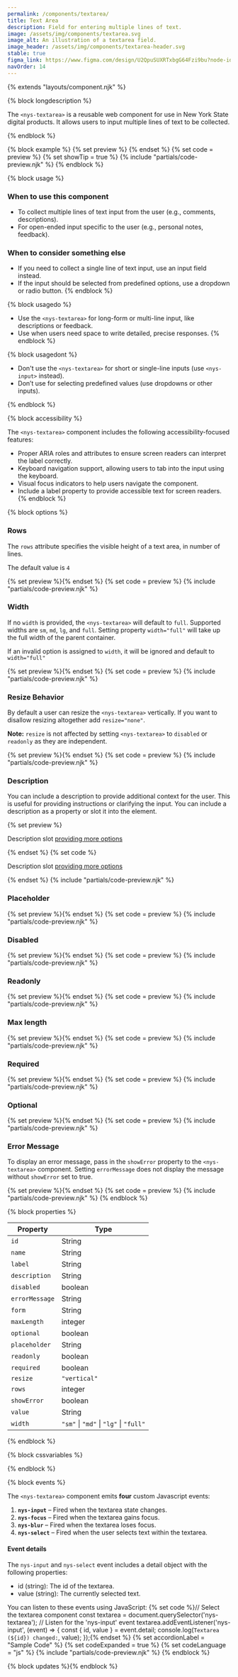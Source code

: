 ```yaml
---
permalink: /components/textarea/
title: Text Area
description: Field for entering multiple lines of text.
image: /assets/img/components/textarea.svg
image_alt: An illustration of a textarea field.
image_header: /assets/img/components/textarea-header.svg
stable: true
figma_link: https://www.figma.com/design/U2QpuSUXRTxbgG64Fzi9bu?node-id=3981-10108
navOrder: 14
---
```


{% extends "layouts/component.njk" %}

{% block longdescription %}

The `<nys-textarea>` is a reusable web component for use in New York State digital products. It allows users to input multiple lines of text to be collected.

{% endblock %}

{% block example %}
  {% set preview %}<nys-textarea
  id="quote"
  label="Enter your favorite quote:"
  value="Majorities, of course, start with minorities.">
</nys-textarea>{% endset %}
  {% set code = preview %}
  {% set showTip = true %}
  {% include "partials/code-preview.njk" %}
{% endblock %}


{% block usage %}

### When to use this component
  - To collect multiple lines of text input from the user (e.g., comments, descriptions).
  - For open-ended input specific to the user (e.g., personal notes, feedback).
### When to consider something else
  - If you need to collect a single line of text input, use an input field instead.
  - If the input should be selected from predefined options, use a dropdown or radio button.
{% endblock %}

{% block usagedo %}

  - Use the `<nys-textarea>` for long-form or multi-line input, like descriptions or feedback.
  - Use when users need space to write detailed, precise responses.
{% endblock %}

{% block usagedont %}

  - Don't use the `<nys-textarea>` for short or single-line inputs (use `<nys-input>` instead).
  - Don’t use for selecting predefined values (use dropdowns or other inputs).

{% endblock %}

{% block accessibility %}

The `<nys-textarea>` component includes the following accessibility-focused features:

  - Proper ARIA roles and attributes to ensure screen readers can interpret the label correctly.
  - Keyboard navigation support, allowing users to tab into the input using the keyboard.
  - Visual focus indicators to help users navigate the component.
  - Include a label property to provide accessible text for screen readers.
{% endblock %}

{% block options %}

### Rows
The `rows` attribute specifies the visible height of a text area, in number of lines.

The default value is `4`

  {% set preview %}<nys-textarea label="This textarea renders with 6 rows" rows="6"></nys-textarea>{% endset %}
  {% set code = preview %}
  {% include "partials/code-preview.njk" %}

### Width
If no `width` is provided, the `<nys-textarea>` will default to `full`. Supported widths are `sm`, `md`, `lg`, and `full`. Setting property `width="full"` will take up the full width of the parent container.

If an invalid option is assigned to `width`, it will be ignored and default to `width="full"`

  {% set preview %}<nys-textarea width="md" label="This textarea is md"></nys-textarea>{% endset %}
  {% set code = preview %}
  {% include "partials/code-preview.njk" %}

### Resize Behavior
By default a user can resize the `<nys-textarea>` vertically. If you want to disallow resizing altogether add `resize="none"`.

**Note:** `resize` is not affected by setting `<nys-textarea>` to `disabled` or `readonly` as they are independent.

  {% set preview %}<nys-textarea label="This textarea is not resizable" resize="none"></nys-textarea>{% endset %}
  {% set code = preview %}
  {% include "partials/code-preview.njk" %}

### Description
You can include a description to provide additional context for the user. This is useful for providing instructions or clarifying the input. You can include a description as a property or slot it into the element.

  {% set preview %}<nys-textarea label="Label" description="description property"></nys-textarea>
<br />
<nys-textarea label="Label">
  <p slot="description">Description slot 
    <a href="https://ny.gov">providing more options</a>
  </p>
</nys-textarea>{% endset %}
  {% set code %}<nys-textarea label="Label" description="description property"></nys-textarea>
<nys-textarea label="Label">
  <p slot="description">Description slot 
    <a href="https://ny.gov">providing more options</a>
  </p>
</nys-textarea>{% endset %}
  {% include "partials/code-preview.njk" %}

### Placeholder 
  {% set preview %}<nys-textarea label="Placeholder" placeholder="this is a placeholder"></nys-textarea>{% endset %}
  {% set code = preview %}
  {% include "partials/code-preview.njk" %}

### Disabled 
  {% set preview %}<nys-textarea label="Disabled textarea" disabled></nys-textarea>{% endset %}
  {% set code = preview %}
  {% include "partials/code-preview.njk" %}

### Readonly
  {% set preview %}<nys-textarea readonly label="Readonly textarea" value="This text cannot be changed"></nys-textarea>{% endset %}
  {% set code = preview %}
  {% include "partials/code-preview.njk" %}

### Max length
  {% set preview %}<nys-textarea maxlength="10" label="Max Length" description="You cannot type more than 10 characters in the below field"></nys-textarea>{% endset %}
  {% set code = preview %}
  {% include "partials/code-preview.njk" %}

### Required
  {% set preview %}<nys-textarea required label="Required textarea"></nys-textarea>{% endset %}
  {% set code = preview %}
  {% include "partials/code-preview.njk" %}

### Optional
  {% set preview %}<nys-textarea optional label="Optional textarea"></nys-textarea>{% endset %}
  {% set code = preview %}
  {% include "partials/code-preview.njk" %}

### Error Message
To display an error message, pass in the `showError` property to the `<nys-textarea>` component. Setting `errorMessage` does not display the message without `showError` set to true.

  {% set preview %}<nys-textarea showError errorMessage="You did not provide a value for this field." label="Describe the incident" ></nys-textarea>{% endset %}
  {% set code = preview %}
  {% include "partials/code-preview.njk" %}
{% endblock %}

{% block properties %}

| Property       | Type                                   |
|----------------|----------------------------------------|
| `id`           | String                                 |
| `name`         | String                                 |
| `label`        | String                                 |
| `description`  | String                                 |
| `disabled`     | boolean                                |
| `errorMessage` | String                                 |
| `form`         | String                                 |
| `maxLength`    | integer                                |
| `optional`     | boolean                                |
| `placeholder`  | String                                 |
| `readonly`     | boolean                                |
| `required`     | boolean                                |
| `resize`       | `"vertical"` |\ `"none"`               |
| `rows`         | integer                                |
| `showError`    | boolean                                |
| `value`        | String                                 |
| `width`        | `"sm"` \| `"md"` \| `"lg"` \| `"full"` |

{% endblock %}

{% block cssvariables %}


{% endblock %}

{% block events %}

The `<nys-textarea>` component emits **four** custom Javascript events:

1.  **`nys-input`** – Fired when the textarea state changes.
2.  **`nys-focus`** – Fired when the textarea gains focus.
3.  **`nys-blur`** – Fired when the textarea loses focus.
4.  **`nys-select`** – Fired when the user selects text within the textarea.

#### Event details
The `nys-input` and `nys-select` event includes a detail object with the following properties:
  - id (string): The id of the textarea.
  - value (string): The currently selected text.

You can listen to these events using JavaScript:
{% set code %}// Select the textarea component
const textarea = document.querySelector('nys-textarea');
// Listen for the 'nys-input' event
textarea.addEventListener('nys-input', (event) => {
  const { id, value } = event.detail;
  console.log(`Textarea (${id}) changed:`, value);
});{% endset %}
{% set accordionLabel = "Sample Code" %}
{% set codeExpanded = true %}
{% set codeLanguage = "js" %}
{% include "partials/code-preview.njk" %}
{% endblock %}

{% block updates %}{% endblock %}